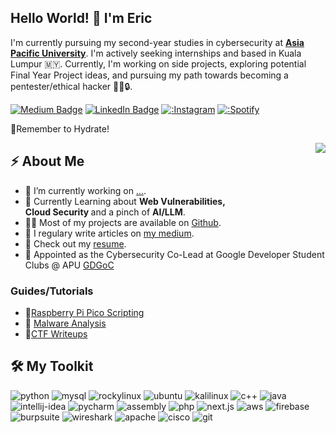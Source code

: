 <h2>Hello World! 👋 I'm Eric </h2> <!-- TODO: Build & Launch Portfolio Website !-->
<p>I'm currently pursuing my second-year studies in cybersecurity at <strong><a href="https://www.apu.edu.my">Asia Pacific University</a></strong>. I'm actively seeking internships and based in Kuala Lumpur 🇲🇾. Currently, I'm working on side projects, exploring potential Final Year Project ideas, and pursuing my path towards becoming a pentester/ethical hacker 🕵️‍♂️🔒.</p>

<p> <a href="https://medium.com/@erichdryn"><img src="https://img.shields.io/badge/Medium-black?style=plastic&logo=medium&link=https%3A%2F%2Fmedium.com%2F%40erichdryn" alt="Medium Badge"></a> <a href="https://www.linkedin.com/in/erichendryani/"><img src="https://img.shields.io/badge/Linkedin-blue?style=plastic&link=https%3A%2F%2Fwww.linkedin.com%2Fin%2Ferichendryani%2F" alt="LinkedIn Badge"></a>  <a href="https://www.instagram.com/erichdryn/"><img src="https://img.shields.io/badge/Instagram-red?style=plastic&logo=Instagram&logoColor=white&link=https%3A%2F%2Fwww.instagram.com%2Ferichdryn%2F" alt=:Instagram Badge"></a> <a href="https://open.spotify.com/user/8h0pwf79f89hpqxp22gig8vgs?si=c39c708307b14cee" ><img src="https://img.shields.io/badge/Spotify-1ED760?style=plastic&logo=Spotify&logoColor=white&link=https%3A%2F%2Fopen.spotify.com%2Fuser%2F8h0pwf79f89hpqxp22gig8vgs%3Fsi%3D47557e670f7047f3" alt=:Spotify Badge"></a> <p> 
<p> 🚰Remember to Hydrate! </p>

<img align="right" src="https://media0.giphy.com/media/v1.Y2lkPTc5MGI3NjExNWtqaThpc2o3anFmMWl3OGZ2b3RoZXR4MGp0d202ZnVlNGdwYzJpMCZlcD12MV9pbnRlcm5hbF9naWZfYnlfaWQmY3Q9Zw/6rUFkGikou4GQ/giphy.gif" />

<h2>⚡️ About Me</h2>
<ul>
<!--> <li>🔭 I’m currently working on <a href="">...</a>.</li> <!-->
<li>🧐 Currently Learning about <strong>Web Vulnerabilities,</strong></li> 
 <strong> Cloud Security </strong> and a pinch of <strong>AI/LLM</strong>.</li>
<li>👨‍💻 Most of my projects are available on <a href="https://github.com/Cofastic">Github</a>.</li>
<li>📝 I regulary write articles on <a href="https://medium.com/@erichdryn">my medium</a>.</li>
<li>📙 Check out my <a href="">resume</a>.</li> <!-- TODO: Add Resume !-->
<li>🏬 Appointed as the Cybersecurity Co-Lead at Google Developer Student Clubs @ APU <a href="https://gdg.community.dev/gdg-on-campus-asia-pacific-university-of-technology-innovation-kuala-lumpur-malaysia/">GDGoC</a></li>
</ul>

### Guides/Tutorials
- 🦆[Raspberry Pi Pico Scripting](https://medium.com/@erichdryn/basics-of-raspberry-pi-pico-scripting-390542ff6d57)
- 👾 [Malware Analysis](https://medium.com/@erichdryn/list/malware-analysis-101-991c39f221d0)
- 🚩[CTF Writeups](https://medium.com/@erichdryn)


## 🛠️ My Toolkit
<p>
    <img src="https://img.shields.io/badge/Python-3776AB?style=plastic&logo=python&logoColor=white" alt="python"/>
    <img src="https://img.shields.io/badge/MySQL-3776AB?style=plastic&logo=mysql&logoColor=white" alt="mysql"/>
    <img src="https://img.shields.io/badge/Rocky%20Linux-10B981?style=plastic&logo=rockylinux&logoColor=white" alt="rockylinux"/>
    <img src="https://img.shields.io/badge/Ubuntu-E95420?style=plastic&logo=ubuntu&logoColor=white" alt="ubuntu"/>
    <img src="https://img.shields.io/badge/Kali%20Linux-557C94?style=plastic&logo=kalilinux&logoColor=white" alt="kalilinux"/>
    <img src="https://img.shields.io/badge/C%2B%2B-darkgreen?style=plastic&logo=C%2B%2B&logoColor=white"alt="c++"/>
    <img src="https://img.shields.io/badge/Java-orange?style=plastic&logo=openjdk&logoColor=white"alt="java"/>
    <img src="https://img.shields.io/badge/IntelliJIDEA-000000?style=plastic&logo=intellij-idea&logoColor=white"alt="intellij-idea"/>
    <img src="https://img.shields.io/badge/Pycharm-000?style=plastic&logo=pycharm&logoColor=white"alt="pycharm"/>
    <img src="https://img.shields.io/badge/Assembly-007AAC?style=plastic&logo=assemblyscript&logoColor=white"alt="assembly"/>
    <img src="https://img.shields.io/badge/php-violet?style=plastic&logo=php&logoColor=white"alt="php"/>
    <img src="https://img.shields.io/badge/Next.js-black?style=plastic&logo=next.js&logoColor=white"alt="next.js"/>
    <img src="https://img.shields.io/badge/AWS-orange?style=plastic&logo=amazon-web-services&logoColor=white"alt="aws"/>
    <img src="https://img.shields.io/badge/Firebase-039BE5?style=plastic&logo=firebase&logoColor=white"alt="firebase"/>
    <img src="https://img.shields.io/badge/Burp%20Suite-FF6633?style=plastic&logo=burp-suite&logoColor=white"alt="burpsuite"/>
    <img src="https://img.shields.io/badge/Wireshark-1679A7?style=plastic&logo=wireshark&logoColor=white"alt="wireshark"/>
    <img src="https://img.shields.io/badge/Apache-D22128?style=plastic&logo=apache&logoColor=white"alt="apache"/>
    <img src="https://img.shields.io/badge/Cisco%20Packet%20Tracer-1BA0D7?style=plastic&logo=cisco&logoColor=white"alt="cisco"/>
    <img src="https://img.shields.io/badge/Git-%23F05032?style=plastic&logo=git&logoColor=white"alt="git"/>    

</p>
 
<!-- ## 📫 Reach Out To Me!:
Follow My Socials!

 [<img src="https://github.com/Cofastic/cofastic/blob/main/linkedin.png" height="40em" align="center" alt="Follow Eric on LinkedIn" title="Follow Eric on LinkedIn"/>](https://www.linkedin.com/in/erichendryani/)
[<img src="https://raw.githubusercontent.com/Cofastic/cofastic/refs/heads/main/instagram.svg" height="40em" align="center" alt="Follow Eric on Instagram" title="Follow Eric on Instagram"/>](https://instagram.com/@erichdryn/)
[<img src="https://raw.githubusercontent.com/Cofastic/cofastic/refs/heads/main/medium.svg" height="40em" align="center" alt="Follow Eric on Medium" title="Follow Eric on Medium"/>](https://medium.com/@erichdryn) <!-->

